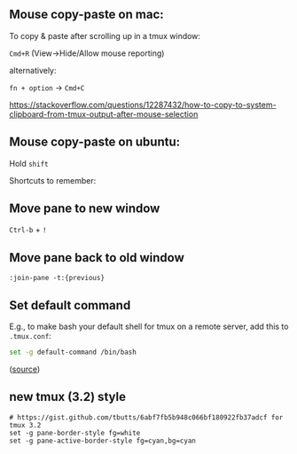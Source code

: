 
## Mouse copy-paste on mac:

To copy & paste after scrolling up in a tmux window:

`Cmd+R` (View->Hide/Allow mouse reporting)

alternatively:

`fn + option` -> `Cmd+C`

https://stackoverflow.com/questions/12287432/how-to-copy-to-system-clipboard-from-tmux-output-after-mouse-selection

## Mouse copy-paste on ubuntu:

Hold `shift`

Shortcuts to remember:

## Move pane to new window

`Ctrl-b` + `!`

## Move pane back to old window

`:join-pane -t:{previous}`


## Set default command

E.g., to make bash your default shell for tmux on a remote server, add this to `.tmux.conf`:

```bash
set -g default-command /bin/bash
```

([source](https://unix.stackexchange.com/a/214086))


## new tmux (3.2) style

```
# https://gist.github.com/tbutts/6abf7fb5b948c066bf180922fb37adcf for tmux 3.2
set -g pane-border-style fg=white
set -g pane-active-border-style fg=cyan,bg=cyan
```
